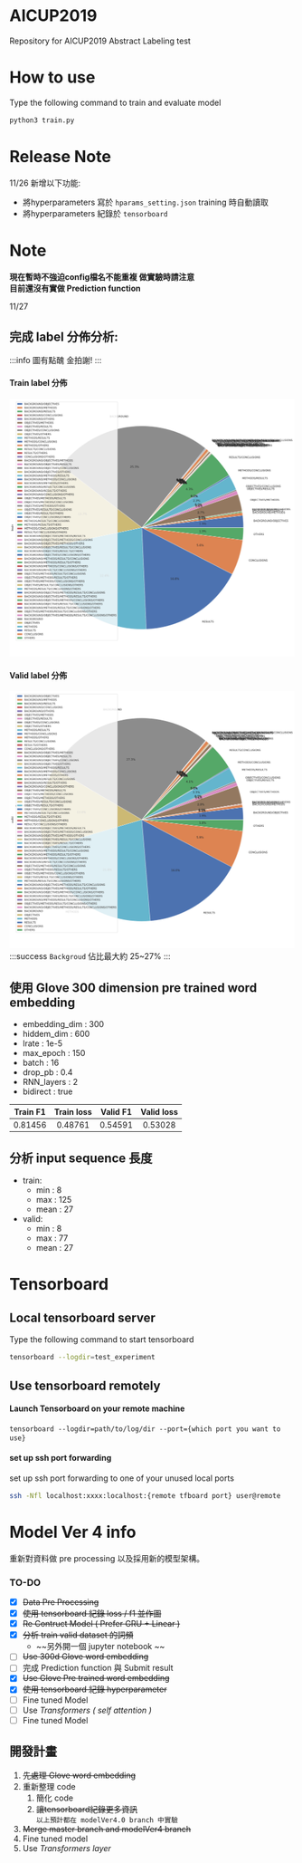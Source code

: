 # AICUP2019
Repository for AICUP2019 Abstract Labeling test
# How to use
Type the following command to train and evaluate model
``` bash
python3 train.py
```
# Release Note
11/26 新增以下功能:
- 將hyperparameters 寫於 `hparams_setting.json` training 時自動讀取
- 將hyperparameters 紀錄於 `tensorboard`
# Note
**現在暫時不強迫config檔名不能重複 做實驗時請注意**   
**目前還沒有實做 Prediction function**  
  
11/27 
## 完成 label 分佈分析:
:::info
圖有點醜 金拍謝!
:::
#### Train label 分佈
![train_label_pie](train_label_pie.png)
#### Valid label 分佈
![valid_label_pie](valid_label_pie.png)
:::success
`Backgroud` 佔比最大約 25~27%
:::
## 使用 Glove 300 dimension pre trained word embedding
- embedding_dim : 300
- hiddem_dim : 600
- lrate : 1e-5
- max_epoch : 150
- batch : 16
- drop_pb : 0.4
- RNN_layers : 2
- bidirect : true

|Train F1 |Train loss |Valid F1 |Valid loss| 
|:----:   |:----:     |:----:   |:----:    |
|0.81456  | 0.48761   |0.54591  |0.53028   |
## 分析 input sequence 長度
- train:
  - min : 8
  - max : 125
  - mean : 27
- valid:
  - min : 8
  - max : 77
  - mean : 27
# Tensorboard
## Local tensorboard server
Type the following command to start tensorboard  
``` bash
tensorboard --logdir=test_experiment
```
## Use tensorboard remotely
#### Launch Tensorboard on your remote machine
```
tensorboard --logdir=path/to/log/dir --port={which port you want to use}
```
#### set up ssh port forwarding
set up ssh port forwarding to one of your unused local ports  
``` bash
ssh -Nfl localhost:xxxx:localhost:{remote tfboard port} user@remote
```
# Model Ver 4 info
重新對資料做 pre processing 以及採用新的模型架構。

### TO-DO
- [x] ~~Data Pre Processing~~
- [x] ~~使用 tensorboard 紀錄 loss / f1 並作圖~~
- [x] ~~Re Contruct Model ( Prefer GRU + Linear )~~
- [x] ~~分析 train valid dataset 的詞頻~~
  - ~~另外開一個 jupyter notebook ~~
- [ ] ~~Use 300d Glove word embedding~~
- [ ] 完成 Prediction function 與 Submit result
- [x] ~~Use Glove Pre trained word embedding~~  
- [x] ~~使用 tensorboard 紀錄 hyperparameter~~
- [ ] Fine tuned Model
- [ ] Use *Transformers ( self attention )*
- [ ] Fine tuned Model  

## 開發計畫
1. ~~先處理 Glove word embedding~~
2. 重新整理 code
   1. 簡化 code
   2. ~~讓tensorboard紀錄更多資訊~~  
`以上預計都在 modelVer4.0 branch 中實驗`
3. ~~Merge master branch and modelVer4 branch~~ 
4. Fine tuned model
5. Use *Transformers layer* 